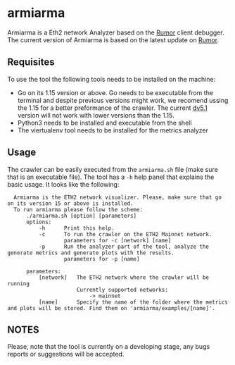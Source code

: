 # armiarma
Armiarma is a Eth2 network Analyzer based on the [Rumor](https://github.com/protolambda/rumor) client debugger. The current version of Armiarma is based on the latest update on [Rumor](https://github.com/protolambda/rumor/commit/d42e0da5729ca887e26f43e8cf4f290a61dbdc26).

## Requisites
To use the tool the following tools needs to be installed on the machine:
- Go on its 1.15 version or above. Go needs to be executable from the terminal and despite previous versions might work, we recomend ussing the 1.15 for a better preformance of the crawler. The current [dv5.1]() version will not work with lower versions than the 1.15.
- Python3 needs to be installed and executable from the shell
- The viertualenv tool needs to be installed for the metrics analyzer 

## Usage
The crawler can be easily executed from the `armiarma.sh` file (make sure that is an executable file). The tool has a `-h` help panel that explains the basic usage. It looks like the following:

```
  Armiarma is the ETH2 network visualizer. Please, make sure that go on its version 15 or above is installed.
  To run armiarma please follow the scheme:
      ./armiarma.sh [option] [parameters]
      options:
          -h      Print this help.
          -c      To run the crawler on the ETH2 Mainnet network.
                  parameters for -c [network] [name]
          -p      Run the analyzer part of the tool, analyze the generate metrics and generate plots with the results.
                  parameters for -p [name]

      parameters:
          [network]   The ETH2 network where the crawler will be running
                      Currently supported networks:
                          -> mainnet
          [name]      Specify the name of the folder where the metrics and plots will be stored. Find them on 'armiarma/examples/[name]'.

```

## NOTES
Please, note that the tool is currently on a developing stage, any bugs reports or suggestions will be accepted.



